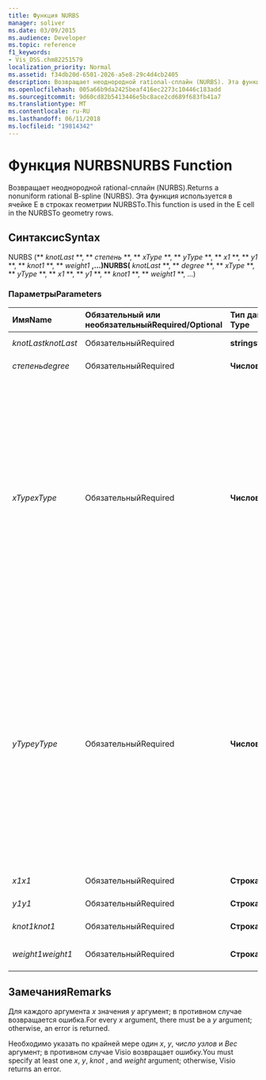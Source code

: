 ```yaml
---
title: Функция NURBS
manager: soliver
ms.date: 03/09/2015
ms.audience: Developer
ms.topic: reference
f1_keywords:
- Vis_DSS.chm82251579
localization_priority: Normal
ms.assetid: f34db20d-6501-2026-a5e8-29c4d4cb2405
description: Возвращает неоднородной rational-сплайн (NURBS). Эта функция используется в ячейке E в строках геометрии NURBSTo.
ms.openlocfilehash: 005a66b9da2425beaf416ec2273c10446c183add
ms.sourcegitcommit: 9d60cd82b5413446e5bc8ace2cd689f683fb41a7
ms.translationtype: MT
ms.contentlocale: ru-RU
ms.lasthandoff: 06/11/2018
ms.locfileid: "19814342"
---
```

# <a name="nurbs-function"></a><span data-ttu-id="28d8d-104">Функция NURBS</span><span class="sxs-lookup"><span data-stu-id="28d8d-104">NURBS Function</span></span>

<span data-ttu-id="28d8d-105">Возвращает неоднородной rational-сплайн (NURBS).</span><span class="sxs-lookup"><span data-stu-id="28d8d-105">Returns a nonuniform rational B-spline (NURBS).</span></span> <span data-ttu-id="28d8d-106">Эта функция используется в ячейке E в строках геометрии NURBSTo.</span><span class="sxs-lookup"><span data-stu-id="28d8d-106">This function is used in the E cell in the NURBSTo geometry rows.</span></span>
  
## <a name="syntax"></a><span data-ttu-id="28d8d-107">Синтаксис</span><span class="sxs-lookup"><span data-stu-id="28d8d-107">Syntax</span></span>

<span data-ttu-id="28d8d-108">NURBS (** *knotLast* **, ** *степень* **, ** *xType* **, ** *yType* **, ** *x1* **, ** *y1* **, ** *knot1* **, ** *weight1* **,...)</span><span class="sxs-lookup"><span data-stu-id="28d8d-108">NURBS(** *knotLast* **, ** *degree* **, ** *xType* **, ** *yType* **, ** *x1* **, ** *y1* **, ** *knot1* **, ** *weight1* **, ...)</span></span> 
  
### <a name="parameters"></a><span data-ttu-id="28d8d-109">Параметры</span><span class="sxs-lookup"><span data-stu-id="28d8d-109">Parameters</span></span>

|<span data-ttu-id="28d8d-110">**Имя**</span><span class="sxs-lookup"><span data-stu-id="28d8d-110">**Name**</span></span>|<span data-ttu-id="28d8d-111">**Обязательный или необязательный**</span><span class="sxs-lookup"><span data-stu-id="28d8d-111">**Required/Optional**</span></span>|<span data-ttu-id="28d8d-112">**Тип данных**</span><span class="sxs-lookup"><span data-stu-id="28d8d-112">**Data Type**</span></span>|<span data-ttu-id="28d8d-113">**Описание**</span><span class="sxs-lookup"><span data-stu-id="28d8d-113">**Description**</span></span>|
|:-----|:-----|:-----|:-----|
| <span data-ttu-id="28d8d-114">_knotLast_</span><span class="sxs-lookup"><span data-stu-id="28d8d-114">_knotLast_</span></span> <br/> |<span data-ttu-id="28d8d-115">Обязательный</span><span class="sxs-lookup"><span data-stu-id="28d8d-115">Required</span></span>  <br/> |<span data-ttu-id="28d8d-116">**string**</span><span class="sxs-lookup"><span data-stu-id="28d8d-116">**string**</span></span> <br/> | <span data-ttu-id="28d8d-117">Последний число узлов.</span><span class="sxs-lookup"><span data-stu-id="28d8d-117">The last knot.</span></span>  <br/> |
| <span data-ttu-id="28d8d-118">_степень_</span><span class="sxs-lookup"><span data-stu-id="28d8d-118">_degree_</span></span> <br/> |<span data-ttu-id="28d8d-119">Обязательный</span><span class="sxs-lookup"><span data-stu-id="28d8d-119">Required</span></span>  <br/> |<span data-ttu-id="28d8d-120">**Числовой**</span><span class="sxs-lookup"><span data-stu-id="28d8d-120">**Numeric**</span></span> <br/> |<span data-ttu-id="28d8d-121">Степень сплайна.</span><span class="sxs-lookup"><span data-stu-id="28d8d-121">The spline's degree.</span></span>  <br/> |
| <span data-ttu-id="28d8d-122">_xType_</span><span class="sxs-lookup"><span data-stu-id="28d8d-122">_xType_</span></span> <br/> |<span data-ttu-id="28d8d-123">Обязательный</span><span class="sxs-lookup"><span data-stu-id="28d8d-123">Required</span></span>  <br/> |<span data-ttu-id="28d8d-124">**Числовой**</span><span class="sxs-lookup"><span data-stu-id="28d8d-124">**Numeric**</span></span> <br/> |<span data-ttu-id="28d8d-125">Указывает способ представления входных данных _x_ .</span><span class="sxs-lookup"><span data-stu-id="28d8d-125">Specifies how to interpret the  _x_ input data.</span></span> <span data-ttu-id="28d8d-126">Если _xType_ равно 0, все входные данные _x_ интерпретируется в процентах от ширины.</span><span class="sxs-lookup"><span data-stu-id="28d8d-126">If  _xType_ is 0, all  _x_ input data is interpreted as a percentage of Width.</span></span> <span data-ttu-id="28d8d-127">Если _xType_ принимает значение 1, все входные данные _x_ интерпретируется как локальные координаты.</span><span class="sxs-lookup"><span data-stu-id="28d8d-127">If  _xType_ is 1, all  _x_ input data is interpreted as local coordinates.</span></span>  <br/> |
| <span data-ttu-id="28d8d-128">_yType_</span><span class="sxs-lookup"><span data-stu-id="28d8d-128">_yType_</span></span> <br/> |<span data-ttu-id="28d8d-129">Обязательный</span><span class="sxs-lookup"><span data-stu-id="28d8d-129">Required</span></span>  <br/> |<span data-ttu-id="28d8d-130">**Числовой**</span><span class="sxs-lookup"><span data-stu-id="28d8d-130">**Numeric**</span></span> <br/> |<span data-ttu-id="28d8d-131">Указывает способ представления входных данных _y_ .</span><span class="sxs-lookup"><span data-stu-id="28d8d-131">Specifies how to interpret the  _y_ input data.</span></span> <span data-ttu-id="28d8d-132">Если _yType_ равно 0, все входные данные _y_ интерпретируется в процентном соотношении от высоту.</span><span class="sxs-lookup"><span data-stu-id="28d8d-132">If  _yType_ is 0, all  _y_ input data is interpreted as a percentage of Height.</span></span> <span data-ttu-id="28d8d-133">Если _yType_ принимает значение 1, все входные данные _y_ интерпретируется как локальные координаты.</span><span class="sxs-lookup"><span data-stu-id="28d8d-133">If  _yType_ is 1, all  _y_ input data is interpreted as local coordinates.</span></span>  <br/> |
| <span data-ttu-id="28d8d-134">_x1_</span><span class="sxs-lookup"><span data-stu-id="28d8d-134">_x1_</span></span> <br/> |<span data-ttu-id="28d8d-135">Обязательный</span><span class="sxs-lookup"><span data-stu-id="28d8d-135">Required</span></span>  <br/> |<span data-ttu-id="28d8d-136">**Строка**</span><span class="sxs-lookup"><span data-stu-id="28d8d-136">**String**</span></span> <br/> |<span data-ttu-id="28d8d-137">X координата.</span><span class="sxs-lookup"><span data-stu-id="28d8d-137">An x-coordinate.</span></span>  <br/> |
| <span data-ttu-id="28d8d-138">_y1_</span><span class="sxs-lookup"><span data-stu-id="28d8d-138">_y1_</span></span> <br/> |<span data-ttu-id="28d8d-139">Обязательный</span><span class="sxs-lookup"><span data-stu-id="28d8d-139">Required</span></span>  <br/> |<span data-ttu-id="28d8d-140">**Строка**</span><span class="sxs-lookup"><span data-stu-id="28d8d-140">**String**</span></span> <br/> |<span data-ttu-id="28d8d-141">Координата.</span><span class="sxs-lookup"><span data-stu-id="28d8d-141">A y-coordinate.</span></span>  <br/> |
| <span data-ttu-id="28d8d-142">_knot1_</span><span class="sxs-lookup"><span data-stu-id="28d8d-142">_knot1_</span></span> <br/> |<span data-ttu-id="28d8d-143">Обязательный</span><span class="sxs-lookup"><span data-stu-id="28d8d-143">Required</span></span>  <br/> |<span data-ttu-id="28d8d-144">**Строка**</span><span class="sxs-lookup"><span data-stu-id="28d8d-144">**String**</span></span> <br/> |<span data-ttu-id="28d8d-145">Узлов на сплайн.</span><span class="sxs-lookup"><span data-stu-id="28d8d-145">A knot on the B-spline.</span></span>  <br/> |
| <span data-ttu-id="28d8d-146">_weight1_</span><span class="sxs-lookup"><span data-stu-id="28d8d-146">_weight1_</span></span> <br/> |<span data-ttu-id="28d8d-147">Обязательный</span><span class="sxs-lookup"><span data-stu-id="28d8d-147">Required</span></span>  <br/> |<span data-ttu-id="28d8d-148">**Строка**</span><span class="sxs-lookup"><span data-stu-id="28d8d-148">**String**</span></span> <br/> |<span data-ttu-id="28d8d-149">Вес на сплайн.</span><span class="sxs-lookup"><span data-stu-id="28d8d-149">A weight on the B-spline.</span></span>  <br/> |
   
## <a name="remarks"></a><span data-ttu-id="28d8d-150">Замечания</span><span class="sxs-lookup"><span data-stu-id="28d8d-150">Remarks</span></span>

<span data-ttu-id="28d8d-151">Для каждого аргумента *x* значения *y* аргумент; в противном случае возвращается ошибка.</span><span class="sxs-lookup"><span data-stu-id="28d8d-151">For every  *x*  argument, there must be a  *y*  argument; otherwise, an error is returned.</span></span> 
  
<span data-ttu-id="28d8d-152">Необходимо указать по крайней мере один *x*, *y*, *число узлов* и *Вес* аргумент; в противном случае Visio возвращает ошибку.</span><span class="sxs-lookup"><span data-stu-id="28d8d-152">You must specify at least one  *x*, *y*, *knot*  , and  *weight*  argument; otherwise, Visio returns an error.</span></span> 
  

